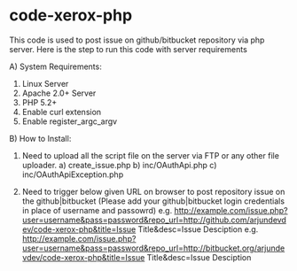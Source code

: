code-xerox-php
==============

This code is used to post issue on github/bitbucket repository via php server. Here is the step to run this code with server requirements

A) System Requirements:
1. Linux Server
2. Apache 2.0+ Server
3. PHP 5.2+
4. Enable curl extension
5. Enable register_argc_argv

B) How to Install:
1. Need to upload all the script file on the server via FTP or any other file uploader.
   a) create_issue.php
   b) inc/OAuthApi.php
   c) inc/OAuthApiException.php

2. Need to trigger below given URL on browser to post repository issue on the github|bitbucket (Please add your github|bitbucket login credentials in place of username and passowrd)
   e.g. http://example.com/issue.php?user=username&pass=password&repo_url=http://github.com/arjundevdev/code-xerox-php&title=Issue Title&desc=Issue Desciption
   e.g. http://example.com/issue.php?user=username&pass=password&repo_url=http://bitbucket.org/arjundevdev/code-xerox-php&title=Issue Title&desc=Issue Desciption
